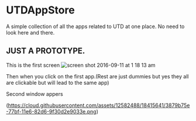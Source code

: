 # UTDAppStore


A simple collection of all the apps related to UTD at one place. No need to look here and there.

## JUST A PROTOTYPE.

This is the first screen
![screen shot 2016-09-11 at 1 18 13 am](https://cloud.githubusercontent.com/assets/12582488/18415616/53d7fc14-77be-11e6-9bdc-7afb12524a2f.png)

Then when you click on the first app.(Rest are just dummies but yes they all are clickable but will lead to the same app) 

Second window appers

(https://cloud.githubusercontent.com/assets/12582488/18415641/3879b75e-77bf-11e6-82d6-9f30d2e9033e.png)
